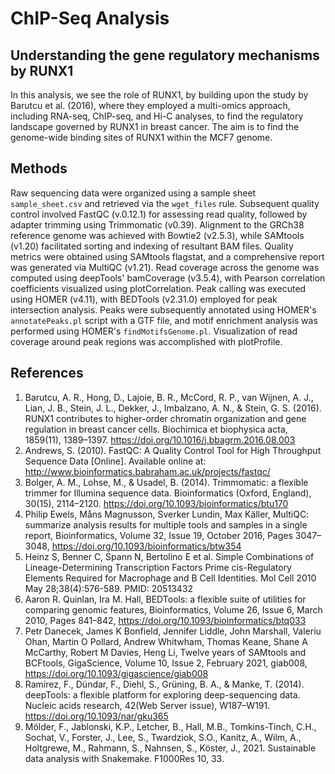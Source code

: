 # ChIP-Seq Analysis
## Understanding the gene regulatory mechanisms by RUNX1

In this analysis, we see the role of RUNX1, by building upon the study by Barutcu et al. (2016), where they employed a multi-omics approach, including RNA-seq, ChIP-seq, and Hi-C analyses, to find the regulatory landscape governed by RUNX1 in breast cancer. The aim is to find the genome-wide binding sites of RUNX1 within the MCF7 genome.

## Methods
Raw sequencing data were organized using a sample sheet `sample_sheet.csv` and retrieved via the `wget_files` rule. Subsequent quality control involved FastQC (v.0.12.1) for assessing read quality, followed by adapter trimming using Trimmomatic (v0.39). Alignment to the GRCh38 reference genome was achieved with Bowtie2 (v2.5.3), while SAMtools (v1.20) facilitated sorting and indexing of resultant BAM files. Quality metrics were obtained using SAMtools flagstat, and a comprehensive report was generated via MultiQC (v1.21). Read coverage across the genome was computed using deepTools' bamCoverage (v3.5.4), with Pearson correlation coefficients visualized using plotCorrelation. Peak calling was executed using HOMER (v4.11), with BEDTools (v2.31.0) employed for peak intersection analysis. Peaks were subsequently annotated using HOMER's `annotatePeaks.pl` script with a GTF file, and motif enrichment analysis was performed using HOMER's `findMotifsGenome.pl`. Visualization of read coverage around peak regions was accomplished with plotProfile. 

## References
1. Barutcu, A. R., Hong, D., Lajoie, B. R., McCord, R. P., van Wijnen, A. J., Lian, J. B., Stein, J. L., Dekker, J., Imbalzano, A. N., & Stein, G. S. (2016). RUNX1 contributes to higher-order chromatin organization and gene regulation in breast cancer cells. Biochimica et biophysica acta, 1859(11), 1389–1397. https://doi.org/10.1016/j.bbagrm.2016.08.003
2. Andrews, S. (2010). FastQC: A Quality Control Tool for High Throughput Sequence Data [Online]. Available online at: http://www.bioinformatics.babraham.ac.uk/projects/fastqc/
3. Bolger, A. M., Lohse, M., & Usadel, B. (2014). Trimmomatic: a flexible trimmer for Illumina sequence data. Bioinformatics (Oxford, England), 30(15), 2114–2120. https://doi.org/10.1093/bioinformatics/btu170
4. Philip Ewels, Måns Magnusson, Sverker Lundin, Max Käller, MultiQC: summarize analysis results for multiple tools and samples in a single report, Bioinformatics, Volume 32, Issue 19, October 2016, Pages 3047–3048, https://doi.org/10.1093/bioinformatics/btw354
5. Heinz S, Benner C, Spann N, Bertolino E et al. Simple Combinations of Lineage-Determining Transcription Factors Prime cis-Regulatory Elements Required for Macrophage and B Cell Identities. Mol Cell 2010 May 28;38(4):576-589. PMID: 20513432
6. Aaron R. Quinlan, Ira M. Hall, BEDTools: a flexible suite of utilities for comparing genomic features, Bioinformatics, Volume 26, Issue 6, March 2010, Pages 841–842, https://doi.org/10.1093/bioinformatics/btq033
7. Petr Danecek, James K Bonfield, Jennifer Liddle, John Marshall, Valeriu Ohan, Martin O Pollard, Andrew Whitwham, Thomas Keane, Shane A McCarthy, Robert M Davies, Heng Li, Twelve years of SAMtools and BCFtools, GigaScience, Volume 10, Issue 2, February 2021, giab008, https://doi.org/10.1093/gigascience/giab008
8. Ramírez, F., Dündar, F., Diehl, S., Grüning, B. A., & Manke, T. (2014). deepTools: a flexible platform for exploring deep-sequencing data. Nucleic acids research, 42(Web Server issue), W187–W191. https://doi.org/10.1093/nar/gku365
9. Mölder, F., Jablonski, K.P., Letcher, B., Hall, M.B., Tomkins-Tinch, C.H., Sochat, V., Forster, J., Lee, S., Twardziok, S.O., Kanitz, A., Wilm, A., Holtgrewe, M., Rahmann, S., Nahnsen, S., Köster, J., 2021. Sustainable data analysis with Snakemake. F1000Res 10, 33.
